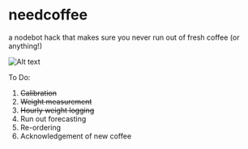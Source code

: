 needcoffee
==========

a nodebot hack that makes sure you never run out of fresh coffee (or anything!)

![Alt text](http://f.cl.ly/items/2E0d2A411w0F3u3g2n2F/726C6BB0-D002-4E92-90A2-A5A49A6B7251.jpg)

To Do:

1. ~~Calibration~~
2. ~~Weight measurement~~
3. ~~Hourly weight logging~~
4. Run out forecasting
5. Re-ordering
6. Acknowledgement of new coffee
